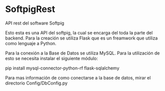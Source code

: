 # SoftpigRest
API rest del software Softpig 

Esto esta es una API del softpig, la cual se encarga del toda la parte del backend. 
Para la creación se utiliza Flask que es un freamwork que utiliza como lenguaje a Python.

Para la conexión a la Base de Datos se utiliza MySQL. Para la utilización de esto se necesita instalar el siguiente módulo:

pip install mysql-connector-python-rf flask-sqlalchemy

Para mas información de como conectarse a la base de datos, mirar el directorio Config/DbConfig.py